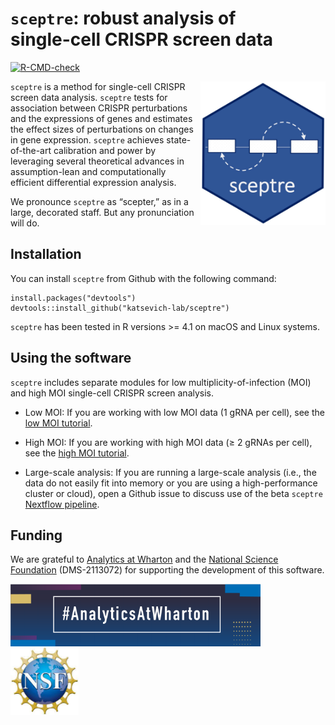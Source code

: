 
<!-- README.md is generated from README.Rmd. Please edit that file -->

# `sceptre`: robust analysis of <br>single-cell CRISPR screen data

<!-- badges: start -->

[![R-CMD-check](https://github.com/Katsevich-Lab/sceptre/workflows/R-CMD-check/badge.svg)](https://github.com/Katsevich-Lab/sceptre/actions)

<!-- badges: end -->

<img src="man/figures/hex.jpg" align="right" width="200"/>

`sceptre` is a method for single-cell CRISPR screen data analysis.
`sceptre` tests for association between CRISPR perturbations and the
expressions of genes and estimates the effect sizes of perturbations on
changes in gene expression. `sceptre` achieves state-of-the-art
calibration and power by leveraging several theoretical advances in
assumption-lean and computationally efficient differential expression
analysis.

We pronounce `sceptre` as “scepter,” as in a large, decorated staff. But
any pronunciation will do.

## Installation

You can install `sceptre` from Github with the following command:

    install.packages("devtools")
    devtools::install_github("katsevich-lab/sceptre")

`sceptre` has been tested in R versions \>= 4.1 on macOS and Linux
systems.

## Using the software

`sceptre` includes separate modules for low multiplicity-of-infection
(MOI) and high MOI single-cell CRISPR screen analysis.

- Low MOI: If you are working with low MOI data (1 gRNA per cell), see
  the [low MOI
  tutorial](https://katsevich-lab.github.io/sceptre/articles/lowmoi_tutorial.html).

- High MOI: If you are working with high MOI data ($\geq$ 2 gRNAs per
  cell), see the [high MOI
  tutorial](https://katsevich-lab.github.io/sceptre/articles/highmoi_tutorial.html).

- Large-scale analysis: If you are running a large-scale analysis (i.e.,
  the data do not easily fit into memory or you are using a
  high-performance cluster or cloud), open a Github issue to discuss use
  of the beta `sceptre` [Nextflow
  pipeline](https://github.com/timothy-barry/sceptre-pipeline).

## Funding

We are grateful to [Analytics at
Wharton](https://analytics.wharton.upenn.edu/) and the [National Science
Foundation](https://www.nsf.gov/) (DMS-2113072) for supporting the
development of this software.

<img src="man/figures/wharton_analytics.png" align="center" width="400"/>
    <img src="man/figures/nsf.jpeg" align="center" width="109"/>
